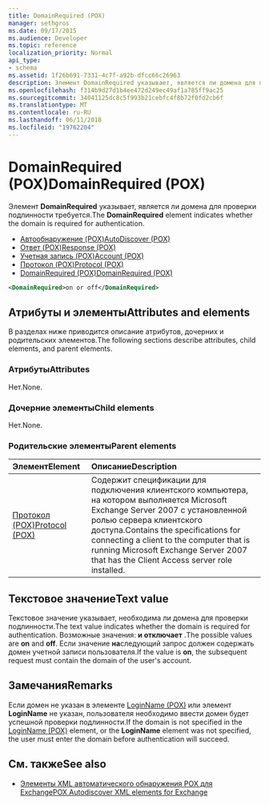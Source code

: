 ```yaml
---
title: DomainRequired (POX)
manager: sethgros
ms.date: 09/17/2015
ms.audience: Developer
ms.topic: reference
localization_priority: Normal
api_type:
- schema
ms.assetid: 1f26b691-7331-4c7f-a92b-dfcc66c26963
description: Элемент DomainRequired указывает, является ли домена для проверки подлинности требуется.
ms.openlocfilehash: f314b9d27d1b4ee472d249ec49af1a785ff9ac25
ms.sourcegitcommit: 34041125dc8c5f993b21cebfc4f8b72f0fd2cb6f
ms.translationtype: MT
ms.contentlocale: ru-RU
ms.lasthandoff: 06/11/2018
ms.locfileid: "19762204"
---
```

# <a name="domainrequired-pox"></a><span data-ttu-id="5f89a-103">DomainRequired (POX)</span><span class="sxs-lookup"><span data-stu-id="5f89a-103">DomainRequired (POX)</span></span>

<span data-ttu-id="5f89a-104">Элемент **DomainRequired** указывает, является ли домена для проверки подлинности требуется.</span><span class="sxs-lookup"><span data-stu-id="5f89a-104">The **DomainRequired** element indicates whether the domain is required for authentication.</span></span> 
  
- [<span data-ttu-id="5f89a-105">Автообнаружение (POX)</span><span class="sxs-lookup"><span data-stu-id="5f89a-105">AutoDiscover (POX)</span></span>](autodiscover-pox.md)  
- [<span data-ttu-id="5f89a-106">Ответ (POX)</span><span class="sxs-lookup"><span data-stu-id="5f89a-106">Response (POX)</span></span>](response-pox.md) 
- [<span data-ttu-id="5f89a-107">Учетная запись (POX)</span><span class="sxs-lookup"><span data-stu-id="5f89a-107">Account (POX)</span></span>](account-pox.md)  
- [<span data-ttu-id="5f89a-108">Протокол (POX)</span><span class="sxs-lookup"><span data-stu-id="5f89a-108">Protocol (POX)</span></span>](protocol-pox.md)  
- [<span data-ttu-id="5f89a-109">DomainRequired (POX)</span><span class="sxs-lookup"><span data-stu-id="5f89a-109">DomainRequired (POX)</span></span>](domainrequired-pox.md)
  
```xml
<DomainRequired>on or off</DomainRequired>
```

## <a name="attributes-and-elements"></a><span data-ttu-id="5f89a-110">Атрибуты и элементы</span><span class="sxs-lookup"><span data-stu-id="5f89a-110">Attributes and elements</span></span>

<span data-ttu-id="5f89a-111">В разделах ниже приводится описание атрибутов, дочерних и родительских элементов.</span><span class="sxs-lookup"><span data-stu-id="5f89a-111">The following sections describe attributes, child elements, and parent elements.</span></span>
  
### <a name="attributes"></a><span data-ttu-id="5f89a-112">Атрибуты</span><span class="sxs-lookup"><span data-stu-id="5f89a-112">Attributes</span></span>

<span data-ttu-id="5f89a-113">Нет.</span><span class="sxs-lookup"><span data-stu-id="5f89a-113">None.</span></span>
  
### <a name="child-elements"></a><span data-ttu-id="5f89a-114">Дочерние элементы</span><span class="sxs-lookup"><span data-stu-id="5f89a-114">Child elements</span></span>

<span data-ttu-id="5f89a-115">Нет.</span><span class="sxs-lookup"><span data-stu-id="5f89a-115">None.</span></span>
  
### <a name="parent-elements"></a><span data-ttu-id="5f89a-116">Родительские элементы</span><span class="sxs-lookup"><span data-stu-id="5f89a-116">Parent elements</span></span>

|<span data-ttu-id="5f89a-117">**Элемент**</span><span class="sxs-lookup"><span data-stu-id="5f89a-117">**Element**</span></span>|<span data-ttu-id="5f89a-118">**Описание**</span><span class="sxs-lookup"><span data-stu-id="5f89a-118">**Description**</span></span>|
|:-----|:-----|
|[<span data-ttu-id="5f89a-119">Протокол (POX)</span><span class="sxs-lookup"><span data-stu-id="5f89a-119">Protocol (POX)</span></span>](protocol-pox.md) <br/> |<span data-ttu-id="5f89a-120">Содержит спецификации для подключения клиентского компьютера, на котором выполняется Microsoft Exchange Server 2007 с установленной ролью сервера клиентского доступа.</span><span class="sxs-lookup"><span data-stu-id="5f89a-120">Contains the specifications for connecting a client to the computer that is running Microsoft Exchange Server 2007 that has the Client Access server role installed.</span></span>  <br/> |
   
## <a name="text-value"></a><span data-ttu-id="5f89a-121">Текстовое значение</span><span class="sxs-lookup"><span data-stu-id="5f89a-121">Text value</span></span>

<span data-ttu-id="5f89a-122">Текстовое значение указывает, необходима ли домена для проверки подлинности.</span><span class="sxs-lookup"><span data-stu-id="5f89a-122">The text value indicates whether the domain is required for authentication.</span></span> <span data-ttu-id="5f89a-123">Возможные значения: **и **отключает**** .</span><span class="sxs-lookup"><span data-stu-id="5f89a-123">The possible values are **on** and **off**.</span></span> <span data-ttu-id="5f89a-124">Если значение **на**следующий запрос должен содержать домен учетной записи пользователя.</span><span class="sxs-lookup"><span data-stu-id="5f89a-124">If the value is **on**, the subsequent request must contain the domain of the user's account.</span></span>
  
## <a name="remarks"></a><span data-ttu-id="5f89a-125">Замечания</span><span class="sxs-lookup"><span data-stu-id="5f89a-125">Remarks</span></span>

<span data-ttu-id="5f89a-126">Если домен не указан в элементе [LoginName (POX)](loginname-pox.md) или элемент **LoginName** не указан, пользователя необходимо ввести домен будет успешной проверки подлинности.</span><span class="sxs-lookup"><span data-stu-id="5f89a-126">If the domain is not specified in the [LoginName (POX)](loginname-pox.md) element, or the **LoginName** element was not specified, the user must enter the domain before authentication will succeed.</span></span> 
  
## <a name="see-also"></a><span data-ttu-id="5f89a-127">См. также</span><span class="sxs-lookup"><span data-stu-id="5f89a-127">See also</span></span>

- [<span data-ttu-id="5f89a-128">Элементы XML автоматического обнаружения POX для Exchange</span><span class="sxs-lookup"><span data-stu-id="5f89a-128">POX Autodiscover XML elements for Exchange</span></span>](pox-autodiscover-xml-elements-for-exchange.md)

